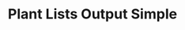 ---
title: Plant Lists Output Simple
layout: table_Lists_Print  
outp: "Output_Lists_Print_Simple_body.html" 
---